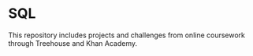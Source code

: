 # SQL

This repository includes projects and challenges from online coursework through Treehouse and Khan Academy.
